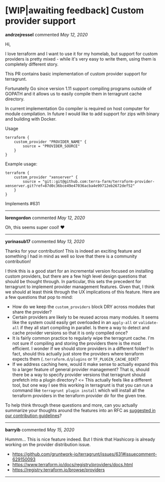 # [WIP|awaiting feedback] Custom provider support

**andrzejressel** commented *May 12, 2020*

Hi,

I love terraform and I want to use it for my homelab, but support for custom providers is pretty mixed - while it's very easy to write them, using them is completely different story.

This PR contains basic implementation of custom provider support for terragrunt.

Fortunatelly Go since version 1.11 support compiling programs outside of GOPATH and it allows us to easily compile them in terragrunt cache directory.

In current implementation Go compiler is required on host computer for module compilation. In future I would like to add support for zips with binary and building with Docker.

Usage
```
terraform {
    custom_provider "PROVIDER_NAME" {
        source = "PROVIDER_SOURCE"
    }
}
```

Example usage: 

```
terraform {
    custom_provider "xenserver" {
        source = "git::git@github.com:terra-farm/terraform-provider-xenserver.git?ref=87d0c36bce49e47036acba4e99712eb2672def52"
    }
}
```

Implements #631
<br />
***


**lorengordon** commented *May 12, 2020*

Oh, this seems super cool! ❤️ 
***

**yorinasub17** commented *May 13, 2020*

Thanks for your contribution! This is indeed an exciting feature and something I had in mind as well so love that there is a community contribution!

I think this is a good start for an incremental version focused on installing custom providers, but there are a few high level design questions that should be thought through. In particular, this sets the precedent for terragrunt to implement provider management features. Given that, I think we should at least think through the UX implications of this feature. Here are a few questions that pop to mind:

- How do we keep the `custom_providers` block DRY across modules that share the provider?
- Certain providers are likely to be reused across many modules. It seems like the system could easily get overloaded in an `apply-all` or `validate-all` if they all start compiling in parallel. Is there a way to detect and cache provider versions so that it is only compiled once?
- It is fairly common practice to regularly wipe the terragrunt cache. I'm not sure if compiling and storing the providers there is the most efficient. I wonder if we should store providers in a different folder? In fact, should this actually just store the providers where terraform expects them (`.terraform.d/plugins` or `TF_PLUGIN_CACHE_DIR`)?
- If we address caching here, would it make sense to actually expand this to a larger feature of general provider management? That is, should there be a way to specify provider versions that terragrunt should prefetch into a plugin directory? <= This actually feels like a different tool, but one way I see this working in terragrunt is that you can run a command like `terragrunt plugin install` which will install all the terraform providers in the terraform provider dir for the given tree.

To help think through these questions and more, can you actually summarize your thoughts around the features into an RFC as [suggested in our contribution guidelines](https://terragrunt.gruntwork.io/docs/community/contributing/)?
***

**barryib** commented *May 15, 2020*

Hummm... This is nice feature indeed. But I think that Hashicorp is already working on the provider distribution issue.

- https://github.com/gruntwork-io/terragrunt/issues/631#issuecomment-629150093
- https://www.terraform.io/docs/registry/providers/docs.html
- https://registry.terraform.io/browse/providers
***

